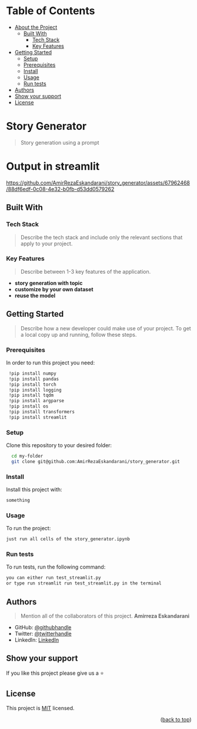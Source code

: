 <a name="readme-top"></a>

# Table of Contents

- [About the Project](#about-project)
  - [Built With](#built-with)
    - [Tech Stack](#tech-stack)
    - [Key Features](#key-features)
- [Getting Started](#getting-started)
  - [Setup](#setup)
  - [Prerequisites](#prerequisites)
  - [Install](#install)
  - [Usage](#usage)
  - [Run tests](#run-tests)
- [Authors](#authors)
- [Show your support](#support)
- [License](#license)

# Story Generator <a name="about-project"></a>
> Story generation using a prompt

# Output in streamlit
https://github.com/AmirRezaEskandarani/story_generator/assets/67962468/88df6edf-0c08-4e32-b0fb-d53dd0579262


## Built With <a name="built-with"></a>

### Tech Stack <a name="tech-stack"></a>

> Describe the tech stack and include only the relevant sections that apply to your project.

### Key Features <a name="key-features"></a>

> Describe between 1-3 key features of the application.
- **story generation with topic**
- **customize by your own dataset**
- **reuse the model**

## Getting Started <a name="getting-started"></a>

> Describe how a new developer could make use of your project.
To get a local copy up and running, follow these steps.

### Prerequisites

In order to run this project you need:

```sh
 !pip install numpy
 !pip install pandas
 !pip install torch
 !pip install logging
 !pip install tqdm
 !pip install argparse
 !pip install os
 !pip install transformers 
 !pip install streamlit
```

### Setup

Clone this repository to your desired folder:

```sh
  cd my-folder
  git clone git@github.com:AmirRezaEskandarani/story_generator.git
```

### Install

Install this project with:
```sh
something
```


### Usage

To run the project:

```sh
just run all cells of the story_generator.ipynb
```

### Run tests

To run tests, run the following command:

```sh
you can either run test_streamlit.py
or type run streamlit run test_streamlit.py in the terminal
```

## Authors <a name="authors"></a>

> Mention all of the collaborators of this project.
**Amirreza Eskandarani**

- GitHub: [@githubhandle](https://github.com/test)
- Twitter: [@twitterhandle](https://twitter.com/test)
- LinkedIn: [LinkedIn](https://linkedin.com/in/test)


## Show your support <a name="support"></a>

If you like this project please give us a ⭐


## License <a name="license"></a>

This project is [MIT](./LICENSE) licensed.

<p align="right">(<a href="#readme-top">back to top</a>)</p>



